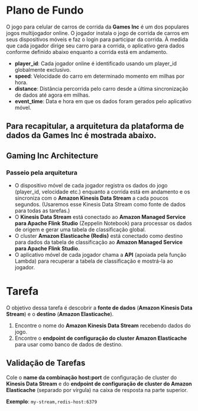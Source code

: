 # Plano de Fundo

O jogo para celular de carros de corrida da **Games Inc** é um dos populares jogos multijogador online. O jogador instala o jogo de corrida de carros em seus dispositivos móveis e faz o login para participar da corrida. À medida que cada jogador dirige seu carro para a corrida, o aplicativo gera dados conforme definido abaixo enquanto a corrida está em andamento.

- **player_id**: Cada jogador online é identificado usando um player_id globalmente exclusivo.
- **speed**: Velocidade do carro em determinado momento em milhas por hora.
- **distance**: Distância percorrida pelo carro desde a última sincronização de dados até agora em milhas.
- **event_time**: Data e hora em que os dados foram gerados pelo aplicativo móvel.

## Para recapitular, a arquitetura da plataforma de dados da Games Inc é mostrada abaixo.

## Gaming Inc Architecture

### Passeio pela arquitetura

- O dispositivo móvel de cada jogador registra os dados do jogo (player_id, velocidade etc.) enquanto a corrida está em andamento e os sincroniza com o **Amazon Kinesis Data Stream** a cada poucos segundos. (Usaremos esse Kinesis Data Stream como fonte de dados para todas as tarefas.)
- O **Kinesis Data Stream** está conectado ao **Amazon Managed Service para Apache Flink Studio** (Zeppelin Notebook) para processar os dados de origem e gerar uma tabela de classificação global.
- O cluster **Amazon Elasticache (Redis)** está conectado como destino para dados da tabela de classificação ao **Amazon Managed Service para Apache Flink Studio**.
- O aplicativo móvel de cada jogador chama a **API** (apoiada pela função Lambda) para recuperar a tabela de classificação e mostrá-la ao jogador.

# Tarefa

O objetivo dessa tarefa é descobrir a **fonte de dados** (**Amazon Kinesis Data Stream**) e o **destino** (**Amazon Elasticache**).

1. Encontre o nome do **Amazon Kinesis Data Stream** recebendo dados do jogo.
2. Encontre o **endpoint de configuração do cluster Amazon Elasticache** para usar como banco de dados de destino.

## Validação de Tarefas

Cole o **name da combinação host:port** de configuração de cluster do **Kinesis Data Stream** e do **endpoint de configuração de cluster do Amazon Elasticache** (separado por vírgula) na caixa de resposta na parte superior.

**Exemplo**: `my-stream,redis-host:6379`
